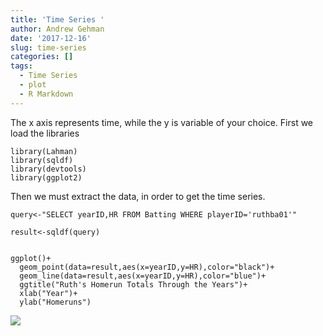 ```yaml
---
title: 'Time Series '
author: Andrew Gehman
date: '2017-12-16'
slug: time-series
categories: []
tags:
  - Time Series
  - plot
  - R Markdown
---
```


The x axis represents time, while the y is variable of your choice. First we load the libraries

```
library(Lahman)
library(sqldf)
library(devtools)
library(ggplot2)
```
Then we must extract the data, in order to get the time series. 

```
query<-"SELECT yearID,HR FROM Batting WHERE playerID='ruthba01'"

result<-sqldf(query)


ggplot()+
  geom_point(data=result,aes(x=yearID,y=HR),color="black")+
  geom_line(data=result,aes(x=yearID,y=HR),color="blue")+
  ggtitle("Ruth's Homerun Totals Through the Years")+
  xlab("Year")+
  ylab("Homeruns")
```

![](https://hutton.netlify.com/post/2017-10-10-time-series_files/figure-html/unnamed-chunk-2-1.png)
